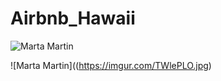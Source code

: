 # Airbnb_Hawaii


![Marta Martin](https://imgur.com/qrVfcpS.png)


![Marta Martin]((https://imgur.com/TWlePLO.jpg)
